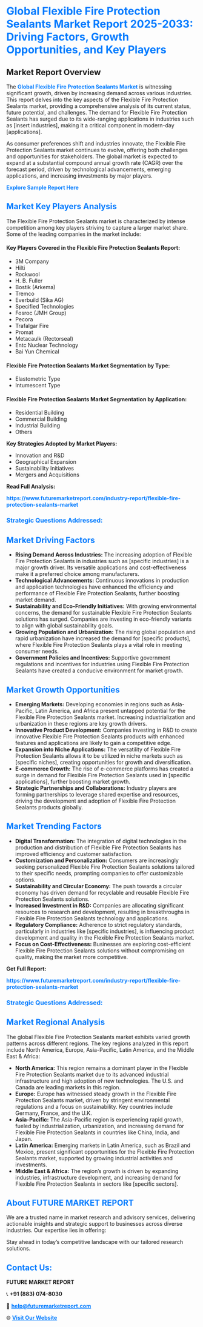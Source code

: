 <h1 style="color: #007BFF;">Global Flexible Fire Protection Sealants Market Report 2025-2033: Driving Factors, Growth Opportunities, and Key Players</h1>

<section id="overview">
<h2>Market Report Overview</h2>
<p>The <a href="https://www.futuremarketreport.com/industry-report/flexible-fire-protection-sealants-market" style="color: #007BFF; text-decoration: none;"><strong>Global Flexible Fire Protection Sealants Market</strong></a> is witnessing significant growth, driven by increasing demand across various industries. This report delves into the key aspects of the Flexible Fire Protection Sealants market, providing a comprehensive analysis of its current status, future potential, and challenges. The demand for Flexible Fire Protection Sealants has surged due to its wide-ranging applications in industries such as [insert industries], making it a critical component in modern-day [applications].</p>
<p>As consumer preferences shift and industries innovate, the Flexible Fire Protection Sealants market continues to evolve, offering both challenges and opportunities for stakeholders. The global market is expected to expand at a substantial compound annual growth rate (CAGR) over the forecast period, driven by technological advancements, emerging applications, and increasing investments by major players.</p>
</section>

<section id="overview">
<p><a href="https://www.futuremarketreport.com/request-sample/reportId=101856" style="color: #007BFF; text-decoration: none;"><strong>Explore Sample Report Here</strong></a></p>
</section>

<section id="key-players">
<h2 style="color: #007BFF;">Market Key Players Analysis</h2>
<p>The Flexible Fire Protection Sealants market is characterized by intense competition among key players striving to capture a larger market share. Some of the leading companies in the market include:</p>
<h4>Key Players Covered in the Flexible Fire Protection Sealants Report:</h4>
<ul><li>3M Company</li><li>Hilti</li><li>Rockwool</li><li>H. B. Fuller</li><li>Bostik (Arkema)</li><li>Tremco</li><li>Everbuild (Sika AG)</li><li>Specified Technologies</li><li>Fosroc (JMH Group)</li><li>Pecora</li><li>Trafalgar Fire</li><li>Promat</li><li>Metacaulk (Rectorseal)</li><li>Entc Nuclear Technology</li><li>Bai Yun Chemical</li></ul>
<h4>Flexible Fire Protection Sealants Market Segmentation by Type:</h4>
<ul><li>Elastometric Type</li><li>Intumescent Type</li></ul>

<h4>Flexible Fire Protection Sealants Market Segmentation by Application:</h4>
<ul><li>Residential Building</li><li>Commercial Building</li><li>Industrial Building</li><li>Others</li></ul>
<p><strong>Key Strategies Adopted by Market Players:</strong></p>
<ul>
<li>Innovation and R&D</li>
<li>Geographical Expansion</li>
<li>Sustainability Initiatives</li>
<li>Mergers and Acquisitions</li>
</ul>
</section>

<section>
<p><strong>Read Full Analysis: </strong></p><a href="https://www.futuremarketreport.com/industry-report/flexible-fire-protection-sealants-market" style="color: #007BFF; text-decoration: none;"><strong>https://www.futuremarketreport.com/industry-report/flexible-fire-protection-sealants-market</strong></a>
<h3 style="color: #007BFF;">Strategic Questions Addressed:</h3>
</section>

<section id="driving-factors">
<h2 style="color: #007BFF;">Market Driving Factors</h2>
<ul>
<li><strong>Rising Demand Across Industries:</strong> The increasing adoption of Flexible Fire Protection Sealants in industries such as [specific industries] is a major growth driver. Its versatile applications and cost-effectiveness make it a preferred choice among manufacturers.</li>
<li><strong>Technological Advancements:</strong> Continuous innovations in production and application technologies have enhanced the efficiency and performance of Flexible Fire Protection Sealants, further boosting market demand.</li>
<li><strong>Sustainability and Eco-Friendly Initiatives:</strong> With growing environmental concerns, the demand for sustainable Flexible Fire Protection Sealants solutions has surged. Companies are investing in eco-friendly variants to align with global sustainability goals.</li>
<li><strong>Growing Population and Urbanization:</strong> The rising global population and rapid urbanization have increased the demand for [specific products], where Flexible Fire Protection Sealants plays a vital role in meeting consumer needs.</li>
<li><strong>Government Policies and Incentives:</strong> Supportive government regulations and incentives for industries using Flexible Fire Protection Sealants have created a conducive environment for market growth.</li>
</ul>
</section>

<section id="growth-opportunities">
<h2 style="color: #007BFF;">Market Growth Opportunities</h2>
<ul>
<li><strong>Emerging Markets:</strong> Developing economies in regions such as Asia-Pacific, Latin America, and Africa present untapped potential for the Flexible Fire Protection Sealants market. Increasing industrialization and urbanization in these regions are key growth drivers.</li>
<li><strong>Innovative Product Development:</strong> Companies investing in R&D to create innovative Flexible Fire Protection Sealants products with enhanced features and applications are likely to gain a competitive edge.</li>
<li><strong>Expansion into Niche Applications:</strong> The versatility of Flexible Fire Protection Sealants allows it to be utilized in niche markets such as [specific niches], creating opportunities for growth and diversification.</li>
<li><strong>E-commerce Growth:</strong> The rise of e-commerce platforms has created a surge in demand for Flexible Fire Protection Sealants used in [specific applications], further boosting market growth.</li>
<li><strong>Strategic Partnerships and Collaborations:</strong> Industry players are forming partnerships to leverage shared expertise and resources, driving the development and adoption of Flexible Fire Protection Sealants products globally.</li>
</ul>
</section>

<section id="trending-factors">
<h2 style="color: #007BFF;">Market Trending Factors</h2>
<ul>
<li><strong>Digital Transformation:</strong> The integration of digital technologies in the production and distribution of Flexible Fire Protection Sealants has improved efficiency and customer satisfaction.</li>
<li><strong>Customization and Personalization:</strong> Consumers are increasingly seeking personalized Flexible Fire Protection Sealants solutions tailored to their specific needs, prompting companies to offer customizable options.</li>
<li><strong>Sustainability and Circular Economy:</strong> The push towards a circular economy has driven demand for recyclable and reusable Flexible Fire Protection Sealants solutions.</li>
<li><strong>Increased Investment in R&D:</strong> Companies are allocating significant resources to research and development, resulting in breakthroughs in Flexible Fire Protection Sealants technology and applications.</li>
<li><strong>Regulatory Compliance:</strong> Adherence to strict regulatory standards, particularly in industries like [specific industries], is influencing product development and quality in the Flexible Fire Protection Sealants market.</li>
<li><strong>Focus on Cost-Effectiveness:</strong> Businesses are exploring cost-efficient Flexible Fire Protection Sealants solutions without compromising on quality, making the market more competitive.</li>
</ul>
</section>

<section>
<p><strong>Get Full Report: </strong></p><a href="https://www.futuremarketreport.com/industry-report/flexible-fire-protection-sealants-market" style="color: #007BFF; text-decoration: none;"><strong>https://www.futuremarketreport.com/industry-report/flexible-fire-protection-sealants-market</strong></a>
<h3 style="color: #007BFF;">Strategic Questions Addressed:</h3>
</section>


<section id="regional-analysis">
<h2 style="color: #007BFF;">Market Regional Analysis</h2>
<p>The global Flexible Fire Protection Sealants market exhibits varied growth patterns across different regions. The key regions analyzed in this report include North America, Europe, Asia-Pacific, Latin America, and the Middle East & Africa:</p>
<ul>
<li><strong>North America:</strong> This region remains a dominant player in the Flexible Fire Protection Sealants market due to its advanced industrial infrastructure and high adoption of new technologies. The U.S. and Canada are leading markets in this region.</li>
<li><strong>Europe:</strong> Europe has witnessed steady growth in the Flexible Fire Protection Sealants market, driven by stringent environmental regulations and a focus on sustainability. Key countries include Germany, France, and the U.K.</li>
<li><strong>Asia-Pacific:</strong> The Asia-Pacific region is experiencing rapid growth, fueled by industrialization, urbanization, and increasing demand for Flexible Fire Protection Sealants in countries like China, India, and Japan.</li>
<li><strong>Latin America:</strong> Emerging markets in Latin America, such as Brazil and Mexico, present significant opportunities for the Flexible Fire Protection Sealants market, supported by growing industrial activities and investments.</li>
<li><strong>Middle East & Africa:</strong> The region’s growth is driven by expanding industries, infrastructure development, and increasing demand for Flexible Fire Protection Sealants in sectors like [specific sectors].</li>
</ul>
</section>

<footer>
<h2 style="color: #007BFF;">About FUTURE MARKET REPORT</h2>
<p>We are a trusted name in market research and advisory services, delivering actionable insights and strategic support to businesses across diverse industries. Our expertise lies in offering:</p>

<p>Stay ahead in today’s competitive landscape with our tailored research solutions.</p>

<h2 style="color: #007BFF;">Contact Us:</h2>
<p><strong>FUTURE MARKET REPORT</strong></p>
<p>📞 <strong>+91 (883) 074-8030</strong></p>
<p>📧 <strong><a href="mailto:help@futuremarketreport.com" style="color: #007BFF;">help@futuremarketreport.com</a></strong></p>
<p>🌐 <strong><a href="https://www.futuremarketreport.com/" style="color: #007BFF;">Visit Our Website</a></strong></p>
</footer>